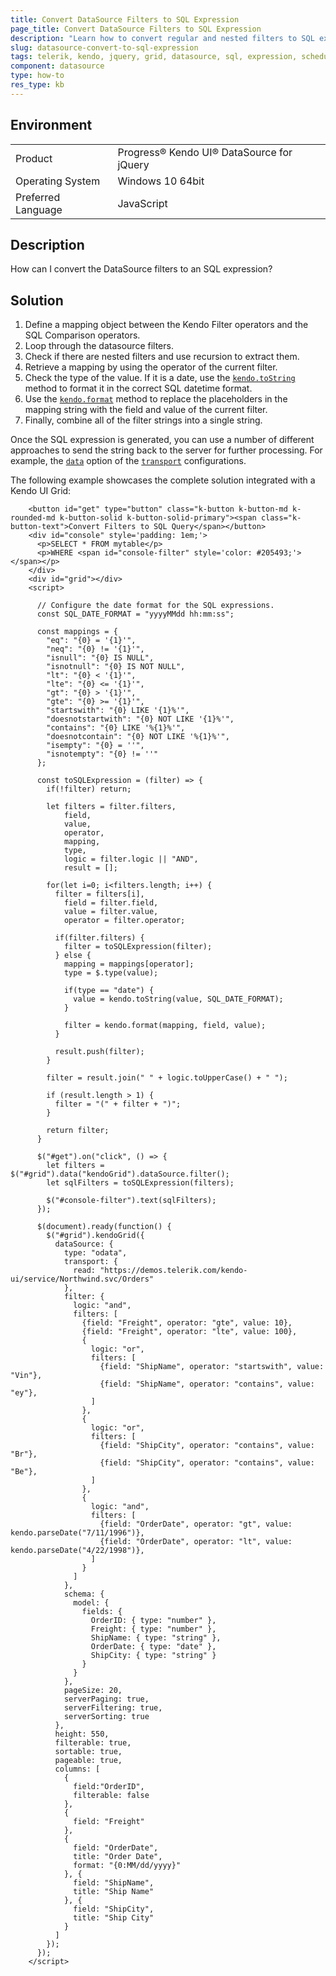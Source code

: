 ```yaml
---
title: Convert DataSource Filters to SQL Expression
page_title: Convert DataSource Filters to SQL Expression
description: "Learn how to convert regular and nested filters to SQL expressions."
slug: datasource-convert-to-sql-expression
tags: telerik, kendo, jquery, grid, datasource, sql, expression, scheduler, treelist, where, filter, filters
component: datasource
type: how-to
res_type: kb
---
```


## Environment

<table>
 <tr>
  <td>Product</td>
  <td>Progress® Kendo UI® DataSource for jQuery</td>
 </tr>
 <tr>
  <td>Operating System</td>
  <td>Windows 10 64bit</td>
 </tr>
 <tr>
  <td>Preferred Language</td>
  <td>JavaScript</td>
 </tr>
</table>

## Description

How can I convert the DataSource filters to an SQL expression?

## Solution

1. Define a mapping object between the Kendo Filter operators and the SQL Comparison operators.
1. Loop through the datasource filters.
1. Check if there are nested filters and use recursion to extract them.
1. Retrieve a mapping by using the operator of the current filter.
1. Check the type of the value. If it is a date, use the [`kendo.toString`](/api/javascript/kendo/methods/tostring) method to format it in the correct SQL datetime format.
1. Use the [`kendo.format`](/api/javascript/kendo/methods/format) method to replace the placeholders in the mapping string with the field and value of the current filter.
1. Finally, combine all of the filter strings into a single string.

Once the SQL expression is generated, you can use a number of different approaches to send the string back to the server for further processing. For example, the [`data`](/api/javascript/data/datasource/configuration/transport.read#transportreaddata) option of the [`transport`](/api/javascript/data/datasource/configuration/transport) configurations.

The following example showcases the complete solution integrated with a Kendo UI Grid:

```dojo
    <button id="get" type="button" class="k-button k-button-md k-rounded-md k-button-solid k-button-solid-primary"><span class="k-button-text">Convert Filters to SQL Query</span></button>
    <div id="console" style='padding: 1em;'>
      <p>SELECT * FROM mytable</p>
      <p>WHERE <span id="console-filter" style='color: #205493;'></span></p>
    </div>
    <div id="grid"></div>
    <script>

      // Configure the date format for the SQL expressions.
      const SQL_DATE_FORMAT = "yyyyMMdd hh:mm:ss";

      const mappings = {
        "eq": "{0} = '{1}'",
        "neq": "{0} != '{1}'",
        "isnull": "{0} IS NULL",
        "isnotnull": "{0} IS NOT NULL",
        "lt": "{0} < '{1}'",
        "lte": "{0} <= '{1}'",
        "gt": "{0} > '{1}'",
        "gte": "{0} >= '{1}'",
        "startswith": "{0} LIKE '{1}%'",
        "doesnotstartwith": "{0} NOT LIKE '{1}%'",
        "contains": "{0} LIKE '%{1}%'",
        "doesnotcontain": "{0} NOT LIKE '%{1}%'",
        "isempty": "{0} = ''",
        "isnotempty": "{0} != ''"
      };

      const toSQLExpression = (filter) => {
        if(!filter) return;

        let filters = filter.filters,
            field,
            value,
            operator,
            mapping,
            type,
            logic = filter.logic || "AND",
            result = [];

        for(let i=0; i<filters.length; i++) {
          filter = filters[i],
            field = filter.field,
            value = filter.value,
            operator = filter.operator;

          if(filter.filters) {
            filter = toSQLExpression(filter);
          } else {
            mapping = mappings[operator];
            type = $.type(value);

            if(type == "date") {
              value = kendo.toString(value, SQL_DATE_FORMAT);
            }

            filter = kendo.format(mapping, field, value);
          }

          result.push(filter);
        }

        filter = result.join(" " + logic.toUpperCase() + " ");

        if (result.length > 1) {
          filter = "(" + filter + ")";
        }

        return filter;
      }

      $("#get").on("click", () => {
        let filters = $("#grid").data("kendoGrid").dataSource.filter();
        let sqlFilters = toSQLExpression(filters);

        $("#console-filter").text(sqlFilters);
      });

      $(document).ready(function() {
        $("#grid").kendoGrid({
          dataSource: {
            type: "odata",
            transport: {
              read: "https://demos.telerik.com/kendo-ui/service/Northwind.svc/Orders"
            },
            filter: {
              logic: "and",
              filters: [
                {field: "Freight", operator: "gte", value: 10},
                {field: "Freight", operator: "lte", value: 100},
                {
                  logic: "or",
                  filters: [
                    {field: "ShipName", operator: "startswith", value: "Vin"},
                    {field: "ShipName", operator: "contains", value: "ey"},
                  ]
                },
                {
                  logic: "or",
                  filters: [
                    {field: "ShipCity", operator: "contains", value: "Br"},
                    {field: "ShipCity", operator: "contains", value: "Be"},
                  ]
                },
                {
                  logic: "and",
                  filters: [
                    {field: "OrderDate", operator: "gt", value: kendo.parseDate("7/11/1996")},
                    {field: "OrderDate", operator: "lt", value: kendo.parseDate("4/22/1998")},
                  ]
                }
              ]
            },
            schema: {
              model: {
                fields: {
                  OrderID: { type: "number" },
                  Freight: { type: "number" },
                  ShipName: { type: "string" },
                  OrderDate: { type: "date" },
                  ShipCity: { type: "string" }
                }
              }
            },
            pageSize: 20,
            serverPaging: true,
            serverFiltering: true,
            serverSorting: true
          },
          height: 550,
          filterable: true,
          sortable: true,
          pageable: true,
          columns: [
            {
              field:"OrderID",
              filterable: false
            },
            {
              field: "Freight"
            },
            {
              field: "OrderDate",
              title: "Order Date",
              format: "{0:MM/dd/yyyy}"
            }, {
              field: "ShipName",
              title: "Ship Name"
            }, {
              field: "ShipCity",
              title: "Ship City"
            }
          ]
        });
      });
    </script>
```
